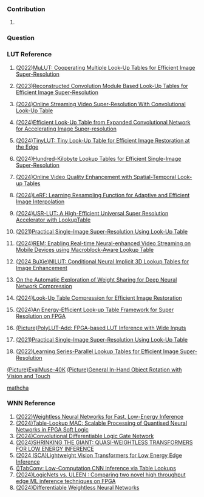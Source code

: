 
### Contribution

1. 



### Question



### LUT Reference


1. [(2022)MuLUT: Cooperating Multiple Look-Up Tables for Efficient Image Super-Resolution](https://www.ecva.net/papers/eccv_2022/papers_ECCV/papers/136780234.pdf)
2. [(2023)Reconstructed Convolution Module Based Look-Up Tables for Efficient Image Super-Resolution](https://openaccess.thecvf.com/content/ICCV2023/papers/Liu_Reconstructed_Convolution_Module_Based_Look-Up_Tables_for_Efficient_Image_Super-Resolution_ICCV_2023_paper.pdf)
3. [(2024)Online Streaming Video Super-Resolution With Convolutional Look-Up Table](https://jhc.sjtu.edu.cn/~xiaohongliu/papers/2024online.pdf)
4. [(2024)Efficient Look-Up Table from Expanded Convolutional Network for Accelerating Image Super-resolution](https://openreview.net/pdf?id=tN0xnYPLt6)
5. [(2024)TinyLUT: Tiny Look-Up Table for Efficient Image Restoration at the Edge](https://openreview.net/pdf?id=tN0xnYPLt6)
6. [(2024)Hundred-Kilobyte Lookup Tables for Efficient Single-Image Super-Resolution](https://arxiv.org/pdf/2312.06101)
7. [(2024)Online Video Quality Enhancement with Spatial-Temporal Look-up Tables](https://arxiv.org/pdf/2311.13616)
8. [(2024)LeRF: Learning Resampling Function for Adaptive and Efficient Image Interpolation](https://arxiv.org/pdf/2407.09935)
9. [(2024)USR-LUT: A High-Efficient Universal Super Resolution Accelerator with LookupTable]()
10. [(2021)Practical Single-Image Super-Resolution Using Look-Up Table](https://openaccess.thecvf.com/content/CVPR2021/papers/Jo_Practical_Single-Image_Super-Resolution_Using_Look-Up_Table_CVPR_2021_paper.pdf)
11. [(2024)REM: Enabling Real-time Neural-enhanced Video Streaming on Mobile Devices using Macroblock-Aware Lookup Table]()
12. [(2024 BuXie)NILUT: Conditional Neural Implicit 3D Lookup Tables for Image Enhancement](https://arxiv.org/pdf/2306.11920)
13. [On the Automatic Exploration of Weight Sharing for Deep Neural Network Compression](https://past.date-conference.com/proceedings-archive/2020/pdf/0973.pdf)
14. [(2024)Look-Up Table Compression for Efficient Image Restoration](https://openaccess.thecvf.com/content/CVPR2024/papers/Li_Look-Up_Table_Compression_for_Efficient_Image_Restoration_CVPR_2024_paper.pdf)

15. [(2024)An Energy-Efficient Look-up Table Framework for Super Resolution on FPGA]()

16. [(Picture)PolyLUT-Add: FPGA-based LUT Inference with Wide Inputs](https://arxiv.org/pdf/2406.04910)

17. [(2021)Practical Single-Image Super-Resolution Using Look-Up Table](https://openaccess.thecvf.com/content/CVPR2021/papers/Jo_Practical_Single-Image_Super-Resolution_Using_Look-Up_Table_CVPR_2021_paper.pdf)

18. [(2022)Learning Series-Parallel Lookup Tables for Efficient Image Super-Resolution](https://arxiv.org/pdf/2207.12987)

[(Picture)EvalMuse-40K](https://shh-han.github.io/EvalMuse-project/)
[(Picture)General In-Hand Object Rotation with Vision and Touch](https://proceedings.mlr.press/v229/qi23a/qi23a.pdf)

[mathcha](https://www.mathcha.io/editor)


### WNN Reference

1. [(2022)Weightless Neural Networks for Fast, Low-Energy Inference](https://repositories.lib.utexas.edu/server/api/core/bitstreams/ca304a73-0b60-4071-8161-c324f5feab5e/content)
2. [(2024)Table-Lookup MAC: Scalable Processing of Quantised Neural Networks in FPGA Soft Logic](https://dl.acm.org/doi/pdf/10.1145/3626202.3637576)
3. [(2024)Convolutional Differentiable Logic Gate Network](https://arxiv.org/pdf/2411.04732)
4. [(2024)SHRINKING THE GIANT: QUASI-WEIGHTLESS TRANSFORMERS FOR LOW ENERGY INFERENCE](https://arxiv.org/pdf/2411.01818)
5. [(2024 ISCA)Lightweight Vision Transformers for Low Energy Edge Inference](https://openreview.net/pdf?id=VfssBjvsdW)
6. [()TabConv: Low-Computation CNN Inference via Table Lookups](https://dl.acm.org/doi/pdf/10.1145/3649153.3649212)
7. [(2024)LogicNets vs. ULEEN : Comparing two novel high throughput edge ML inference techniques on FPGA](https://labs.engineering.asu.edu/advent/wp-content/uploads/sites/123/2024/09/WNN___MWSCAS_2024_Camera_Ready.pdf)
8. [(2024)Differentiable Weightless Neural Networks](https://arxiv.org/pdf/2410.11112)


